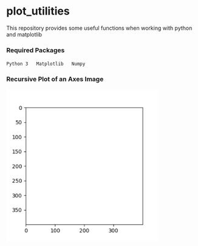 # plot_utilities
This repository provides some useful functions when working with python and matplotlib

### Required Packages
`
Python 3  
Matplotlib  
Numpy
`

### Recursive Plot of an Axes Image
<img src="https://github.com/janek-gross/plot_utilities/blob/master/test.gif?raw=true" width="400" height="400" />
